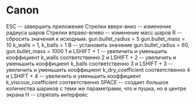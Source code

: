 # Canon
ESC -- завершить приложение
        Стрелки вверх-вниз -- изменение радиуса шаров
        Стрелки вправо-влево -- изменение масс шаров
R -- сбросить значения к исходным. gun.bullet_radius = 5 gun.bullet_mass = 10
k_walls = 1, k_balls = 1
B -- установить значение gun.bullet_radius = 60, gun.bullet_mass = 1000
1 и LSHIFT + 1 -- увеличить и уменьшить кооффициент k_walls соответственно
2 и LSHIFT + 2 -- увеличить и уменьшить кооффициент k_balls соответственно
3 и LSHIFT + 3 -- увеличить и уменьшить кооффициент k_dry_coefficient соответственно
4 и LSHIFT + 4 -- увеличить и уменьшить кооффициент k_viscous_coefficient соответственно
SPACE -- создает большое количества шариков с теми же параметрами, что и пушка, но в центре экрана
H -- спрятать интерфейс
